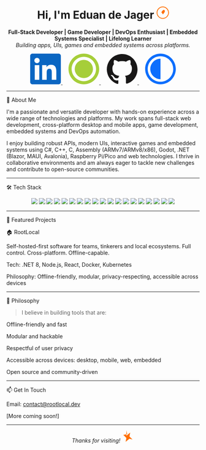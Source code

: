 <!-- Profile README for Wannie-1E -->

<h1 align="center">Hi, I'm Eduan de Jager
  <!-- Hand wave SVG -->
  <svg xmlns="http://www.w3.org/2000/svg" width="32" height="32" fill="#FF6F00" viewBox="0 0 512 512">
    <path d="M256 0C114.616 0 0 114.617 0 256s114.616 256 256 256 256-114.617 256-256S397.384 0 256 0zm0 482C132.288 482 30 379.712 30 256S132.288 30 256 30s226 102.288 226 226-102.288 226-226 226z"/>
    <path d="M347 172c-12-16-30-28-50-28-19 0-37 10-48 24l-52 72 68 88 74-104c8-12 4-28-8-36z"/>
  </svg>
</h1>

<p align="center">
  <b>Full-Stack Developer | Game Developer | DevOps Enthusiast | Embedded Systems Specialist | Lifelong Learner</b><br/>
  <i>Building apps, UIs, games and embedded systems across platforms.</i>
</p>

<p align="center">
  <a href="https://www.linkedin.com/in/eduan-de-jager-72756a297/" target="_blank">
    <!-- LinkedIn SVG -->
    <svg xmlns="http://www.w3.org/2000/svg" width="80" height="80" viewBox="0 0 24 24" fill="#0A66C2"><path d="M22.225 0H1.771C.792 0 0 .774 0 1.728v20.544C0 23.226.792 24 1.771 24h20.451C23.2 24 24 23.226 24 22.272V1.728C24 .774 23.2 0 22.225 0zM7.118 20.452H3.558V9h3.56v11.452zM5.338 7.433c-1.137 0-2.056-.92-2.056-2.055 0-1.134.919-2.054 2.056-2.054 1.136 0 2.055.92 2.055 2.054 0 1.135-.919 2.055-2.055 2.055zM20.452 20.452h-3.555v-5.568c0-1.327-.027-3.033-1.847-3.033-1.848 0-2.132 1.445-2.132 2.937v5.664h-3.555V9h3.414v1.561h.049c.476-.9 1.637-1.847 3.368-1.847 3.602 0 4.268 2.371 4.268 5.455v6.283z"/></svg>
  </a>
  &nbsp;&nbsp;&nbsp;
  <a href="https://orcid.org/0009-0009-7104-635X" target="_blank">
    <!-- ORCID SVG -->
    <svg xmlns="http://www.w3.org/2000/svg" width="80" height="80" viewBox="0 0 256 256" fill="#A6CE39"><path d="M128 0C57.31 0 0 57.31 0 128s57.31 128 128 128 128-57.31 128-128S198.69 0 128 0zm0 230c-56.228 0-102-45.772-102-102S71.772 26 128 26s102 45.772 102 102-45.772 102-102 102z"/><circle cx="128" cy="128" r="76"/></svg>
  </a>
  &nbsp;&nbsp;&nbsp;
  <a href="https://github.com/RootLocalOpen" target="_blank">
    <!-- GitHub SVG -->
    <svg xmlns="http://www.w3.org/2000/svg" width="80" height="80" viewBox="0 0 24 24" fill="#181717"><path d="M12 .296c-6.627 0-12 5.373-12 12 0 5.303 3.438 9.8 8.205 11.387.6.111.82-.261.82-.58 0-.287-.011-1.244-.017-2.25-3.338.724-4.042-1.612-4.042-1.612-.546-1.387-1.333-1.756-1.333-1.756-1.089-.745.084-.729.084-.729 1.205.084 1.839 1.236 1.839 1.236 1.07 1.834 2.809 1.304 3.495.997.108-.774.418-1.305.762-1.605-2.665-.303-5.467-1.332-5.467-5.933 0-1.31.468-2.381 1.236-3.221-.124-.303-.536-1.523.117-3.176 0 0 1.008-.322 3.3 1.23a11.53 11.53 0 013.003-.403 11.52 11.52 0 013.003.403c2.289-1.552 3.294-1.23 3.294-1.23.655 1.653.243 2.873.12 3.176.77.84 1.235 1.911 1.235 3.221 0 4.61-2.807 5.625-5.479 5.921.43.371.813 1.103.813 2.222 0 1.604-.015 2.896-.015 3.287 0 .322.216.696.825.578C20.565 22.092 24 17.592 24 12.296c0-6.627-5.373-12-12-12z"/></svg>
  </a>
  &nbsp;&nbsp;&nbsp;
  <a href="https://eduandejager.pages.dev" target="_blank">
    <!-- Globe / Website SVG -->
    <svg xmlns="http://www.w3.org/2000/svg" width="80" height="80" viewBox="0 0 24 24" fill="#0d6efd"><path d="M12 0C5.373 0 0 5.373 0 12s5.373 12 12 12 12-5.373 12-12S18.627 0 12 0zm0 22C6.486 22 2 17.514 2 12S6.486 2 12 2s10 4.486 10 10-4.486 10-10 10z"/><path d="M12 4a8 8 0 0 0 0 16V4z"/></svg>
  </a>
</p>

---

🚀 About Me

I'm a passionate and versatile developer with hands-on experience across a wide range of technologies and platforms. My work spans full-stack web development, cross-platform desktop and mobile apps, game development, embedded systems and DevOps automation.

I enjoy building robust APIs, modern UIs, interactive games and embedded systems using C#, C++, C, Assembly (ARMv7/ARMv8/x86), Godot, .NET (Blazor, MAUI, Avalonia), Raspberry Pi/Pico and web technologies. I thrive in collaborative environments and am always eager to tackle new challenges and contribute to open-source communities.

---

🛠️ Tech Stack

<p align="center">
  <img src="https://img.shields.io/badge/C%23-239120?style=flat&logo=c-sharp&logoColor=white"/>
  <img src="https://img.shields.io/badge/.NET-512BD4?style=flat&logo=dotnet&logoColor=white"/>
  <img src="https://img.shields.io/badge/Blazor-512BD4?style=flat&logo=blazor&logoColor=white"/>
  <img src="https://img.shields.io/badge/MAUI-512BD4?style=flat&logo=dotnet&logoColor=white"/>
  <img src="https://img.shields.io/badge/Avalonia-512BD4?style=flat&logo=dotnet&logoColor=white"/>
  <img src="https://img.shields.io/badge/C++-00599C?style=flat&logo=c%2B%2B&logoColor=white"/>
  <img src="https://img.shields.io/badge/C-A8B9CC?style=flat&logo=c&logoColor=white"/>
  <img src="https://img.shields.io/badge/Assembly-6E4C13?style=flat&logo=assembly&logoColor=white"/>
  <img src="https://img.shields.io/badge/ARM-0091BD?style=flat&logo=arm&logoColor=white"/>
  <img src="https://img.shields.io/badge/Raspberry%20Pi-C51A4A?style=flat&logo=raspberry-pi&logoColor=white"/>
  <img src="https://img.shields.io/badge/Godot-478CBF?style=flat&logo=godot-engine&logoColor=white"/>
  <img src="https://img.shields.io/badge/Node.js-339933?style=flat&logo=node.js&logoColor=white"/>
  <img src="https://img.shields.io/badge/React-20232A?style=flat&logo=react&logoColor=61DAFB"/>
  <img src="https://img.shields.io/badge/Docker-2496ED?style=flat&logo=docker&logoColor=white"/>
  <img src="https://img.shields.io/badge/Kubernetes-326CE5?style=flat&logo=kubernetes&logoColor=white"/>
  <img src="https://img.shields.io/badge/PostgreSQL-4169E1?style=flat&logo=postgresql&logoColor=white"/>
  <img src="https://img.shields.io/badge/Redis-DC382D?style=flat&logo=redis&logoColor=white"/>
  <img src="https://img.shields.io/badge/PowerShell-5391FE?style=flat&logo=powershell&logoColor=white"/>
  <img src="https://img.shields.io/badge/Bash-4EAA25?style=flat&logo=gnubash&logoColor=white"/>
</p>

---

🌟 Featured Projects

🏠 RootLocal

Self-hosted-first software for teams, tinkerers and local ecosystems. Full control. Cross-platform. Offline-capable.

Tech: .NET 8, Node.js, React, Docker, Kubernetes

Philosophy: Offline-friendly, modular, privacy-respecting, accessible across devices

---

🧭 Philosophy

> I believe in building tools that are:

Offline-friendly and fast

Modular and hackable

Respectful of user privacy

Accessible across devices: desktop, mobile, web, embedded

Open source and community-driven

---

📫 Get In Touch

Email: contact@rootlocal.dev

[More coming soon!]

---

<p align="center">
  <i>Thanks for visiting!
    <!-- Rocket SVG -->
    <svg xmlns="http://www.w3.org/2000/svg" width="32" height="32" fill="#FF6F00" viewBox="0 0 16 16">
      <path d="M6 0l1 5-5 1 4 4-1 5 5-4 4 1-4-4 1-5-5 4z"/>
    </svg>
  </i>
</p>
